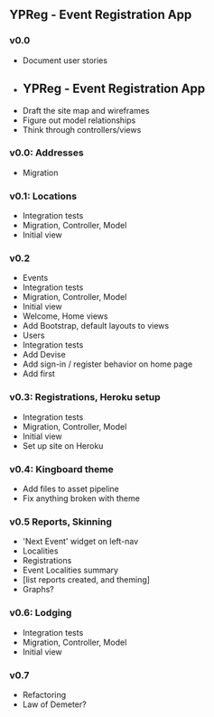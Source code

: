 ## YPReg - Event Registration App

### v0.0
* Document user stories
* ## YPReg - Event Registration App
* Draft the site map and wireframes
* Figure out model relationships
* Think through controllers/views

### v0.0: Addresses
* Migration

### v0.1: Locations
* Integration tests
* Migration, Controller, Model
* Initial view

### v0.2 
* Events
 * Integration tests
 * Migration, Controller, Model
 * Initial view
* Welcome, Home views
* Add Bootstrap, default layouts to views
* Users
 * Integration tests
 * Add Devise
* Add sign-in / register behavior on home page
* Add first 

### v0.3: Registrations, Heroku setup
* Integration tests
* Migration, Controller, Model
* Initial view
* Set up site on Heroku

### v0.4: Kingboard theme
* Add files to asset pipeline
* Fix anything broken with theme

### v0.5 Reports, Skinning
* 'Next Event' widget on left-nav
 * Localities
 * Registrations
* Event Localities summary 
* [list reports created, and theming]
* Graphs?  

### v0.6: Lodging 
* Integration tests
* Migration, Controller, Model
* Initial view

### v0.7
* Refactoring
 * Law of Demeter?


